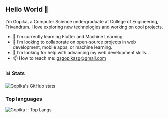 ## Hello World 👋

I'm Gopika, a Computer Science undergraduate at College of Engineering, Trivandrum. I love exploring new technologies and working on cool projects.

- 🌱 I’m currently learning Flutter and Machine Learning.
- 👯 I’m looking to collaborate on open-source projects in web development, mobile apps, or machine learning.
- 🤔 I’m looking for help with advancing my web development skills.
- 📫 How to reach me: gsgopikasg@gmail.com

### 📊 Stats

![Gopika's GitHub stats](https://github-readme-stats.vercel.app/api?username=Gopika4112&theme=city_lights&show_icons=true)


### Top languages

<p><img src="https://github-readme-stats.vercel.app/api/top-langs/?username=Gopika4112&langs_count=10&theme=tokyonight&layout=compact" alt="Gopika :: Top Langs" /></p>


